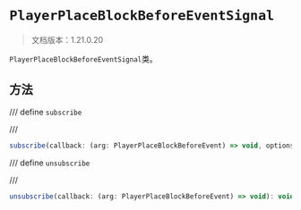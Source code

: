 # `PlayerPlaceBlockBeforeEventSignal`

> 文档版本：1.21.0.20

`PlayerPlaceBlockBeforeEventSignal`类。

## 方法

/// define
`subscribe`


///

```js
subscribe(callback: (arg: PlayerPlaceBlockBeforeEvent) => void, options?: BlockEventOptions): (arg: PlayerPlaceBlockBeforeEvent) => void
```


/// define
`unsubscribe`


///

```js
unsubscribe(callback: (arg: PlayerPlaceBlockBeforeEvent) => void): void
```

